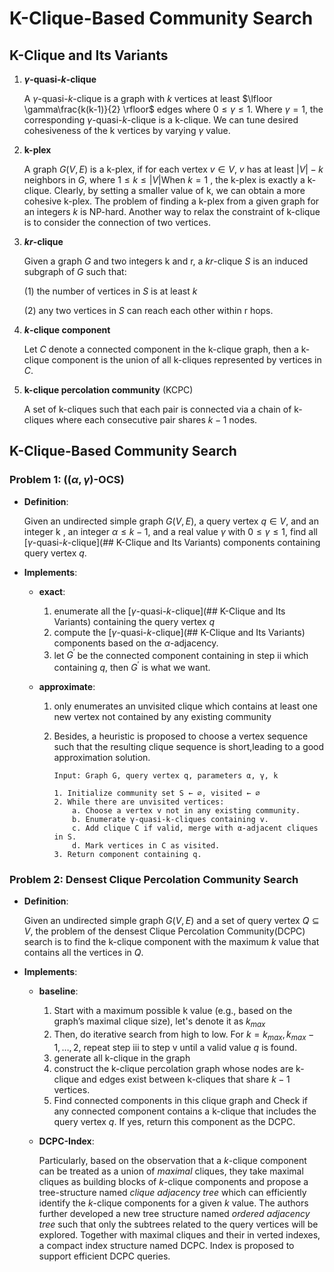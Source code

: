 # K-Clique-Based Community Search

## K-Clique and Its Variants

1. **$\gamma$-quasi-$k$-clique**

     A $\gamma$-quasi-$k$-clique is a graph with $k$ vertices at least $\lfloor \gamma\frac{k(k-1)}{2} \rfloor$ edges where $0 \leq \gamma\leq1$. Where $\gamma = 1$, the corresponding  $\gamma$-quasi-$k$-clique is a k-clique. We can tune desired cohesiveness of the k vertices by varying $\gamma$ value.

2. **k-plex**

      A graph $G(V,E)$ is a k-plex, if for each vertex $v \in V$,  $v$ has at least $\vert V \vert - k$ neighbors in $G$, where $1 \leq k \leq \vert V \vert$When $k=1$ , the k-plex is exactly a k-clique. Clearly, by setting a smaller value of k, we can obtain a more cohesive k-plex. The problem of finding a k-plex from a given graph for an integers $k$ is NP-hard. Another way to relax the constraint of k-clique is to consider the connection of two vertices.

3. **$kr$-clique**

	Given a graph $G$ and two integers k and r, a $kr$-clique $S$ is an induced subgraph of $G$ such that:

	  (1) the number of vertices in $S$ is at least $k$

	  (2) any two vertices in $S$ can reach each other within r hops.

4. **$k$-clique component**

	  Let $C$ denote a connected component in the k-clique graph, then a k-clique component is the union of all k-cliques represented by vertices in $C$.

5. **k-clique percolation community** (KCPC)

	  A set of k-cliques such that each pair is connected via a chain of k-cliques where each consecutive pair shares $k-1$ nodes.

## K-Clique-Based Community Search

### Problem 1: (($\alpha, \gamma$)-OCS)

- **Definition**: 

	Given an undirected simple graph $G(V,E)$, a query vertex $q \in V$, and an integer k , an integer $\alpha \leq k - 1$, and a real value $\gamma$ with $0 \leq \gamma \leq 1$, find all [$\gamma$-quasi-$k$-clique](## K-Clique and Its Variants) components containing query vertex $q$.

- **Implements**:

	- **exact**:
	
		1. enumerate all the [$\gamma$-quasi-$k$-clique](## K-Clique and Its Variants)  containing the query vertex $q$
		2. compute the [$\gamma$-quasi-$k$-clique](## K-Clique and Its Variants) components based on the $\alpha$-adjacency.
		3. let $G^{'}$ be the connected component containing in step ii which containing $q$, then  $G^{'}$ is what we want.
	
	- **approximate**:
	
		1. only enumerates an unvisited clique which contains at least one new vertex not contained by any existing community
	
		2. Besides, a heuristic is proposed to choose a vertex sequence such that the resulting clique sequence is short,leading to a good approximation solution.
	
			```plaintext
			Input: Graph G, query vertex q, parameters α, γ, k
			
			1. Initialize community set S ← ∅, visited ← ∅
			2. While there are unvisited vertices:
			    a. Choose a vertex v not in any existing community.
			    b. Enumerate γ-quasi-k-cliques containing v.
			    c. Add clique C if valid, merge with α-adjacent cliques in S.
			    d. Mark vertices in C as visited.
			3. Return component containing q.
			```
	
			

### Problem 2: Densest Clique Percolation Community Search

- **Definition**:

	Given an undirected simple graph $G(V,E)$ and a set of query vertex $Q \subseteq V$, the problem of the densest  Clique Percolation Community(DCPC) search is to find the k-clique component with the maximum $k$ value that contains all the vertices in $Q$.

- **Implements**:

	- **baseline**:
	
		1. Start with a maximum possible k value (e.g., based on the graph’s maximal clique size), let's denote it as $k_{max}$
		2. Then, do iterative search from high to low. For $k=k_{max},k_{max}-1,\dots,2$, repeat step iii to step v until a valid value $q$ is found.
		3.  generate all k-clique in the graph
		4. construct the k-clique percolation graph whose nodes are k-clique and edges exist between k-cliques that share $k-1$ vertices.
		5. Find connected components in this clique graph and Check if any connected component contains a k-clique that includes the query vertex $q$. If yes, return this component as the DCPC.
		
  - **DCPC-Index**:
  
  	Particularly, based on the observation that a *k*-clique component can be treated as a union of *maximal* cliques, they take maximal cliques as building blocks of *k*-clique components and propose a tree-structure named *clique adjacency tree* which can efficiently identify the *k*-clique components for a given *k* value. The authors further developed a new tree structure named *ordered adjacency tree* such that only the subtrees related to the query vertices will be explored. Together with maximal cliques and their in verted indexes, a compact index structure named DCPC. Index is proposed to support efficient DCPC queries.
  
  













​	

​	 

​	

